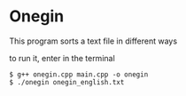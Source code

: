 # Onegin
This program sorts a text file in different ways

to run it, enter in the terminal 
```
$ g++ onegin.cpp main.cpp -o onegin
$ ./onegin onegin_english.txt
```
